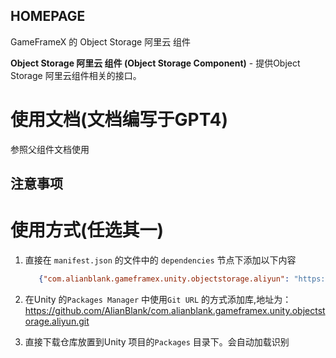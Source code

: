 ﻿## HOMEPAGE

GameFrameX 的 Object Storage 阿里云 组件

**Object Storage 阿里云 组件 (Object Storage Component)** - 提供Object Storage 阿里云组件相关的接口。

# 使用文档(文档编写于GPT4)

参照父组件文档使用

## 注意事项

# 使用方式(任选其一)

1. 直接在 `manifest.json` 的文件中的 `dependencies` 节点下添加以下内容
   ```json
      {"com.alianblank.gameframex.unity.objectstorage.aliyun": "https://github.com/AlianBlank/com.alianblank.gameframex.unity.objectstorage.aliyun.git"}
    ```
2. 在Unity 的`Packages Manager` 中使用`Git URL` 的方式添加库,地址为：https://github.com/AlianBlank/com.alianblank.gameframex.unity.objectstorage.aliyun.git

3. 直接下载仓库放置到Unity 项目的`Packages` 目录下。会自动加载识别
